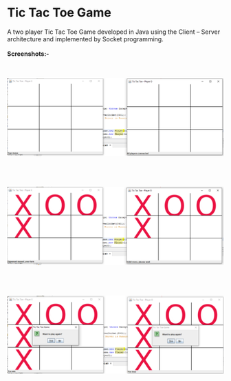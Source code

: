 # Tic Tac Toe Game
A two player Tic Tac Toe Game developed in Java using the Client – Server architecture and implemented by Socket programming.<br /><br />
**Screenshots:-**

<br /><br />
![screenshot-1](/screenshots/3.png)
<br /><br /><br /><br /><br />
![screenshot-2](/screenshots/5.png)
<br /><br /><br /><br /><br />
![screenshot-3](/screenshots/6.png)
